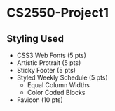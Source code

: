 # CS2550-Project1

## Styling Used
* CSS3 Web Fonts (5 pts)
* Artistic Protrait (5 pts)
* Sticky Footer (5 pts)
* Styled Weekly Schedule (5 pts)
    * Equal Column Widths
    * Color Coded Blocks
* Favicon (10 pts)
